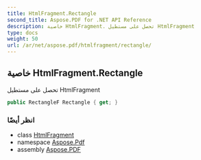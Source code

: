 ```yaml
---
title: HtmlFragment.Rectangle
second_title: Aspose.PDF for .NET API Reference
description: خاصية HtmlFragment. تحصل على مستطيل HtmlFragment
type: docs
weight: 50
url: /ar/net/aspose.pdf/htmlfragment/rectangle/
---
```

## خاصية HtmlFragment.Rectangle

تحصل على مستطيل HtmlFragment

```csharp
public RectangleF Rectangle { get; }
```

### انظر أيضًا

* class [HtmlFragment](../)
* namespace [Aspose.Pdf](../../../aspose.pdf/)
* assembly [Aspose.PDF](../../../)